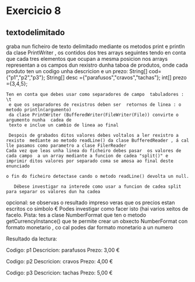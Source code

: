 # Exercicio 8
## textodelimitado
graba nun ficheiro de texto delimitado mediante os metodos print e println da clase PrintWriter ,
os contidos dos tres arrays seguintes tendo en conta que cada tres elementos que  ocupan
a mesma posicion nos arrays representan a os campos dun rexistro dunha taboa de produtos,
onde cada produto ten un codigo unha descricion e un prezo:
String[] cod={"p1","p2","p3"};
String[] desc ={"parafusos","cravos","tachas"};
int[] prezo ={3,4,5};

    Ten en conta que debes usar como separadores de campo  tabuladores : \t
     e que os separadores de rexistros deben ser  retornos de linea : o metodo println(argumento)
     da clase PrintWriter (BufferedWriter(FileWriter(File)) convirte o argumento nunha  cadea de
     texto e inclue un cambio de linea ao final
      
     Despois de grabados ditos valores debes voltalos a ler rexistro a rexisto  mediante ao metodo readLine() da clase BufferedReader , á cal lle pasamos como parametro a clase FilerReader 
	Cada vez que leas unha linea do ficheiro debes pasar  os valores de cada campo  a un array mediante a funcion de cadea "split()" e imprimir ditos valores por separado coma se amosa ao final deste enunciado
	
	o fin do ficheiro detectase cando o metodo readLine() devolta un null.
	
       Débese investigar na interede como usar a funcion de cadea split para separar os valores dun ha cadea

opcional: se observas o resultado impreso veras que os precios estan escritos co simbolo €   Podes investigar como facer isto (hai varios xeitos de facelo. Pista:  tes a clase NumberFormat que ten o metodo getCurrencyInstance() que te permite crear un obxecto NumberFormat con formato monetario , co cal podes dar formato monetario a un numero

Resultado da lectura:

Codigo:        p1
Descricion: parafusos
Prezo:       3,00 €

Codigo:        p2
Descricion: cravos
Prezo:       4,00 €

Codigo:        p3
Descricion: tachas
Prezo:       5,00 €

  